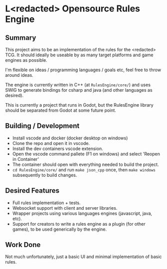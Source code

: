
# **L**\<redacted\> **O**pensource **R**ules **E**ngine

## Summary

This project aims to be an implementation of the rules for the \<redacted\> TCG. It should ideally be useable by as many target platforms and game engines as possible.

I'm flexible on ideas / programming languages / goals etc, feel free to throw around ideas.

The engine is currently written in C++ (at `RulesEngine/core/`) and uses SWIG to generate bindings for csharp and java (and other languages as desired).

This is currently a project that runs in Godot, but the RulesEngine library should be separated from Godot at some future point.

## Building / Development

 - Install vscode and docker (docker desktop on windows)
 - Clone the repo and open it in vscode.
 - Install the dev containers vscode extension.
 - Open the vscode command pallete (F1 on windows) and select 'Reopen in Container'
 - The container should open with everything needed to build the project.
 - `cd RulesEngine/core/` and run `make json_cpp` once, then `make windows` subsequently to build changes.

## Desired Features

 - Full rules implementation + tests.
 - Websocket support with client and server libraries.
 - Wrapper projects using various languages engines (javascript, java, etc).
 - Support for creators to write a rules engine as a plugin (for other games), to be used generically by the engine.


## Work Done

Not much unfortunately, just a basic UI and minimal implementation of basic rules.
